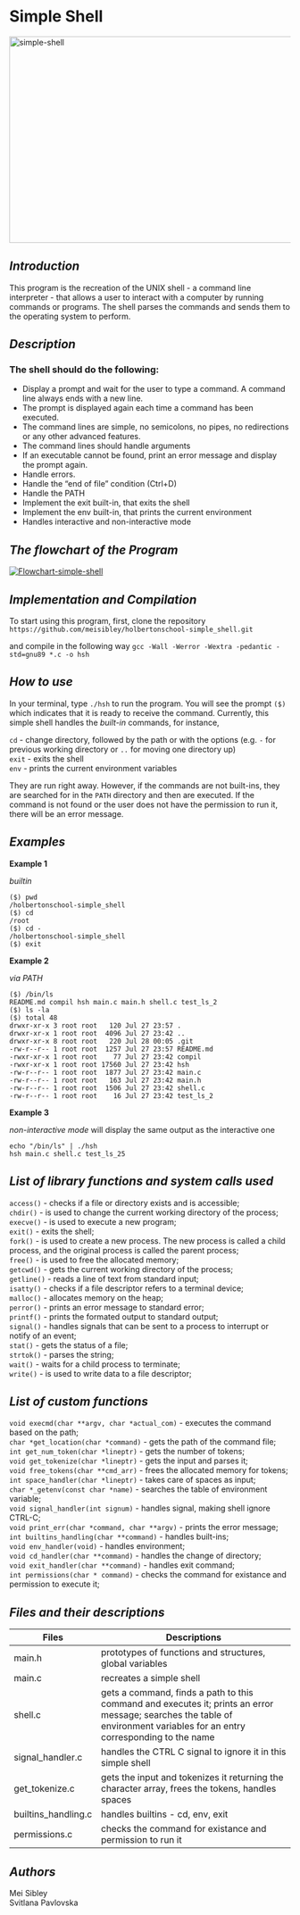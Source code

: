 # Simple Shell #

<img src='https://guideposts.org/wp-content/uploads/2017/04/blog_shell_1540-1024x576.jpg.webp' width="850" height="370" alt='simple-shell'/>

## **_Introduction_** ##
This program is the recreation of the UNIX shell - a command line interpreter - that allows a user to interact with a computer by running commands or programs. The shell parses the commands and sends them to the operating system to perform.

## **_Description_** ##
### The shell should do the following: ###

* Display a prompt and wait for the user to type a command. A command line always ends with a new line.
* The prompt is displayed again each time a command has been executed.
* The command lines are simple, no semicolons, no pipes, no redirections or any other advanced features.
* The command lines should handle arguments
* If an executable cannot be found, print an error message and display the prompt again.
* Handle errors.
* Handle the “end of file” condition (Ctrl+D)
* Handle the PATH
* Implement the exit built-in, that exits the shell
* Implement the env built-in, that prints the current environment
* Handles interactive and non-interactive mode

## **_The flowchart of the Program_**
<a href="https://ibb.co/JRjbKgr"><img src="https://i.ibb.co/DDf6tTw/Flowchart-simple-shell.jpg" alt="Flowchart-simple-shell" border="0"></a>

## **_Implementation and Compilation_** ##
To start using this program, first, clone the repository 
`https://github.com/meisibley/holbertonschool-simple_shell.git`

and compile in the following way
`gcc -Wall -Werror -Wextra -pedantic -std=gnu89 *.c -o hsh`

## **_How to use_** ##
In your terminal, type `./hsh` to run the program. You will see the prompt `($)` which indicates that it is ready to receive the command. 
Currently, this simple shell handles the  *built-in* commands, for instance,

`cd` - change directory, followed by the path or with the options (e.g. `-` for previous working directory or `..` for moving one directory up)<br />
`exit` - exits the shell<br />
`env` - prints the current environment variables

They are run right away. However, if the commands are not built-ins, they are searched for in the `PATH` directory and then are executed. If the command is not found or the user does not have the permission to run it, there will be an error message.

## **_Examples_** ##

**Example 1**

_builtin_
```
($) pwd
/holbertonschool-simple_shell
($) cd
/root
($) cd -
/holbertonschool-simple_shell
($) exit  
```
**Example 2**

_via PATH_
```
($) /bin/ls
README.md compil hsh main.c main.h shell.c test_ls_2
($) ls -la
($) total 48
drwxr-xr-x 3 root root   120 Jul 27 23:57 .
drwxr-xr-x 1 root root  4096 Jul 27 23:42 ..
drwxr-xr-x 8 root root   220 Jul 28 00:05 .git
-rw-r--r-- 1 root root  1257 Jul 27 23:57 README.md
-rwxr-xr-x 1 root root    77 Jul 27 23:42 compil
-rwxr-xr-x 1 root root 17560 Jul 27 23:42 hsh
-rw-r--r-- 1 root root  1877 Jul 27 23:42 main.c
-rw-r--r-- 1 root root   163 Jul 27 23:42 main.h
-rw-r--r-- 1 root root  1506 Jul 27 23:42 shell.c
-rw-r--r-- 1 root root    16 Jul 27 23:42 test_ls_2
```
**Example 3**

_non-interactive mode_ will display the same output as the interactive one

```
echo "/bin/ls" | ./hsh
hsh main.c shell.c test_ls_25
```
## **_List of library functions and system calls used_** ##

`access()` - checks if a file or directory exists and is accessible;<br />
`chdir()` - is used to change the current working directory of the process;<br />
`execve()` - is used to execute a new program;<br />
`exit()` - exits the shell;<br />
`fork()` - is used to create a new process. The new process is called a child process, and the original process is called the parent process;<br />
`free()` - is used to free the allocated memory;<br />
`getcwd()` - gets the current working directory of the process;<br />
`getline()` - reads a line of text from standard input;<br />
`isatty()` - checks if a file descriptor refers to a terminal device;<br />
`malloc()` - allocates memory on the heap;<br />
`perror()` - prints an error message to standard error;<br />
`printf()` - prints the formated output to standard output;<br />
`signal()` - handles signals that can be sent to a process to interrupt or notify of an event;<br />
`stat()` - gets the status of a file;<br />
`strtok()` - parses the string;<br />
`wait()` - waits for a child process to terminate;<br />
`write()` -  is used to write data to a file descriptor;<br />

## **_List of custom functions_** ##

`void execmd(char **argv, char *actual_com)` - executes the command based on the path;<br />
`char *get_location(char *command)` - gets the path of the command file;<br />
`int get_num_token(char *lineptr)` - gets the number of tokens;<br />
`void get_tokenize(char *lineptr)` - gets the input and parses it;<br />
`void free_tokens(char **cmd_arr)` - frees the allocated memory for tokens;<br />
`int space_handler(char *lineptr)` - takes care of spaces as input;<br />
`char *_getenv(const char *name)` - searches the table of environment variable;<br />
`void signal_handler(int signum)` - handles signal, making shell ignore CTRL-C;<br />
`void print_err(char *command, char **argv)` - prints the error message;<br />
`int builtins_handling(char **command)` - handles built-ins;<br />
`void env_handler(void)` - handles environment;<br />
`void cd_handler(char **command)` - handles the change of directory;<br />
`void exit_handler(char **command)` - handles exit command;<br />
`int permissions(char * command)` - checks the command for existance and permission to execute it;<br />

## **_Files and their descriptions_** ##

| **Files** | **Descriptions** |
| ----- | ----------- |
| main.h | prototypes of functions and structures, global variables |        
| main.c | recreates a simple shell | 
| shell.c | gets a command, finds a path to this command and executes it; prints an error message; searches the table of environment variables for an entry corresponding to the name|
| signal_handler.c | handles the CTRL C signal to ignore it in this simple shell |
| get_tokenize.c | gets the input and tokenizes it returning the character array, frees the tokens, handles spaces |
| builtins_handling.c | handles builtins - cd, env, exit |
| permissions.c | checks the command for existance and permission to run it |

## **_Authors_** ##

Mei Sibley <br />
Svitlana Pavlovska
